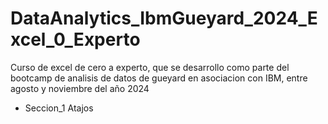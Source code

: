# DataAnalytics_IbmGueyard_2024_Excel_0_Experto

Curso de excel de cero a experto, que se desarrollo como parte del bootcamp de analisis de datos de gueyard en asociacion
con IBM, entre agosto y noviembre del año 2024

- Seccion_1 Atajos
